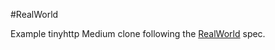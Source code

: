 #RealWorld

Example tinyhttp Medium clone following the [RealWorld](https://github.com/gothinkster/realworld) spec.

